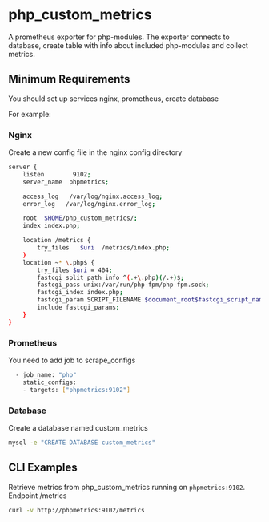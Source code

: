 # php_custom_metrics

A prometheus exporter for php-modules. The exporter connects to database, create table with info about included php-modules and collect metrics.

## Minimum Requirements

You should set up services nginx, prometheus, create database

For example:

### Nginx

Create a new config file in the nginx config directory
```sh
server {
	listen        9102;
	server_name  phpmetrics;

	access_log   /var/log/nginx.access_log;
	error_log   /var/log/nginx.error_log;

	root  $HOME/php_custom_metrics/;
	index index.php;

	location /metrics {
		try_files   $uri  /metrics/index.php;
	}
	location ~* \.php$ {
		try_files $uri = 404;
		fastcgi_split_path_info ^(.+\.php)(/.+)$;
		fastcgi_pass unix:/var/run/php-fpm/php-fpm.sock;
		fastcgi_index index.php;
		fastcgi_param SCRIPT_FILENAME $document_root$fastcgi_script_name;
		include fastcgi_params;
	}
}
```

### Prometheus

You need to add job to scrape_configs
```sh
  - job_name: "php"
    static_configs:
    - targets: ["phpmetrics:9102"]
```

### Database

Create a database named custom_metrics
```sh
mysql -e "CREATE DATABASE custom_metrics"
```

## CLI Examples

Retrieve metrics from php_custom_metrics running on `phpmetrics:9102`. Endpoint /metrics
```sh
curl -v http://phpmetrics:9102/metrics
```